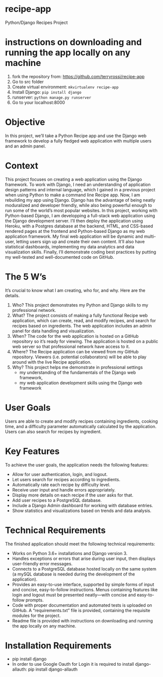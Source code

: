 # recipe-app

Python/Django Recipes Project

# instructions on downloading and running the app locally on any machine

1. fork the repository from: https://github.com/terryrossi/recipe-app
2. Go to src folder
3. Create virtual environment: `mkvirtualenv recipe-app`
4. Install Django: `pip install django`
5. runserver: `python manage.py runserver`
6. Go to your localhost:8000

# Objective

In this project, we’ll take a Python Recipe app and use the
Django web framework to develop a fully fledged web application with multiple users and an admin panel.

# Context

This project focuses on creating a web application using the Django framework.
To work with Django, I need an understanding of application design patterns and internal language, which I gained in a previous project when using Python to make a command line Recipe app.
Now, I am rebuilding my app using Django. Django has the advantage of
being neatly moduralized and developer friendly, while also being powerful enough to run some of the world’s most popular websites.
In this project, working with Python-based Django, I am developping a full-stack web application using the Django development server. I’ll then deploy the application using Heroku, with a Postgres database at the backend, HTML, and CSS-based rendered pages at the frontend and Python-based Django as my web application framework.
My final web application will be dynamic and multi-user, letting users sign up and create their own content.
It’ll also have statistical dashboards, implementing my data analytics and data visualization skills. Finally, I’ll demonstrate coding best practices by putting my well-tested and well-documented code on GitHub.

# The 5 W’s

It’s crucial to know what I am creating, who for, and why. Here are the details.

1. Who? This project demonstrates my Python and Django skills to my professional network.
2. What? The project consists of making a fully functional Recipe web application, which can create, read, and modify recipes, and search for recipes based on ingredients. The web application includes an admin panel for data handling and visualization.
3. When? The code for the web application is hosted on a GitHub repository so it’s ready for viewing. The application is hosted on a public web server so that professional network have access to it.
4. Where? The Recipe application can be viewed from my GitHub repository. Viewers (i.e. potential collaborators) will be able to play around with the live Recipe application.
5. Why? This project helps me demonstrate in professional settings
   - my understanding of the fundamentals of the Django web framework,
   - my web application development skills using the Django web framework

# User Goals

Users are able to create and modify recipes containing ingredients, cooking time, and a difficulty parameter automatically calculated by the application. Users can also search for recipes by ingredient.

# Key Features

To achieve the user goals, the application needs the following features:

- Allow for user authentication, login, and logout.
- Let users search for recipes according to ingredients.
- Automatically rate each recipe by difficulty level.
- Receive user input and handle errors appropriately.
- Display more details on each recipe if the user asks for that.
- Add user recipes to a PostgreSQL database.
- Include a Django Admin dashboard for working with database entries.
- Show statistics and visualizations based on trends and data analysis.

# Technical Requirements

The finished application should meet the following technical requirements:

- Works on Python 3.6+ installations and Django version 3.
- Handles exceptions or errors that arise during user input, then displays user-friendly error messages.
- Connects to a PostgreSQL database hosted locally on the same system (a mySQL database is needed during the development of the application).
- Provides an easy-to-use interface, supported by simple forms of input and concise, easy-to-follow instructions. Menus containing features like login and logout must be presented neatly—with concise and easy-to-follow prompts.
- Code with proper documentation and automated tests is uploaded on GitHub. A “requirements.txt” file is provided, containing the requisite modules for the project.
- Readme file is provided with instructions on downloading and running the app locally on any machine.

# Installation Requirements

- pip install django
- In order to use Google Oauth for Login it is required to install django-allauth: pip install django-allauth
